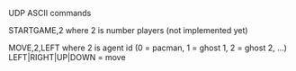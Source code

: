 UDP ASCII commands

STARTGAME,2
where 2 is number players (not implemented yet)

MOVE,2,LEFT
where 2 is agent id (0 = pacman, 1 = ghost 1, 2 = ghost 2, ...)
LEFT|RIGHT|UP|DOWN = move
